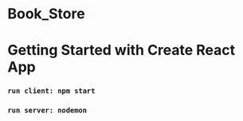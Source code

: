 # Book_Store
# Getting Started with Create React App
### `run client: npm start`


### `run server: nodemon`


